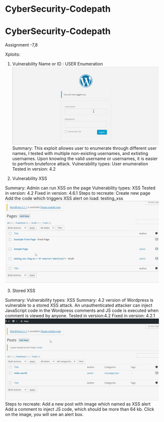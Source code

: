 # CyberSecurity-Codepath
# CyberSecurity-Codepath

Assignment -7,8

Xploits:

1) Vulnerability Name or ID : USER Enumeration
![](ue.gif)
Summary: This exploit allowes user to enumerate through different user names, I tested with multiple non-existing usernames, and extisting usernames. Upon knowing the valid username or usernames, it is easier to perfrom bruteforce attack.
Vulnerability types: User enumeration
Tested in version: 4.2

2) Vulnerability XSS

Summary: Admin can run XSS on the page
Vulnerability types: XSS
Tested in version: 4.2
Fixed in version: 4.6.1
Steps to recreate:
Create new page
Add the code which triggers XSS alert on load: testing_xss 
![](xss1.gif)

3) Stored XSS

Summary:
Vulnerability types: XSS Summary: 4.2 version of Wordpress is vulnerable to a stored XSS attack. An unauthenticated attacker can inject JavaScript code in the Wordpress comments and JS code is executed when comment is viewed by anyone.
Tested in version:4.2
Fixed in version: 4.2.1
![](xss2.gif)
Steps to recreate:
Add a new post with image which named as XSS alert
Add a comment to inject JS code, which should be more than 64 kb.
Click on the image, you will see an alert box.


 
